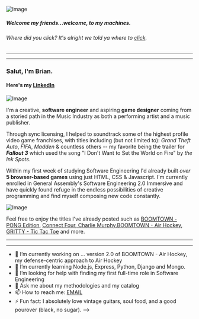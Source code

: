 ![Image](https://i.pinimg.com/originals/92/b1/a5/92b1a50122d10fafad7e9942f4af4c63.gif)
##### Welcome my friends...welcome, to my machines.
###### Where did you _click_? It's alright we told ya where to [click](https://www.linkedin.com/in/bcherchiglia).
***
***
### Salut, I'm **Brian**.
#### Here's my [LinkedIn](https://www.linkedin.com/in/bcherchiglia)

![Image](https://avatars.githubusercontent.com/u/130800271?v=4)

I'm a creative, **software engineer** and aspiring **game designer** coming from a storied path in the Music Industry as both a performing artist and a music publisher. 

Through sync licensing, I helped to soundtrack some of the highest profile video game franchises, with titles including (but not limited to): _Grand Theft Auto_, _FIFA_, _Madden_ & countless others -- my favorite being the trailer for **_Fallout 3_** which used the song "I Don't Want to Set the World on Fire" by _the Ink Spots_.

Within my first week of studying Software Engineering I'd already built _over_ **5 browser-based games** using just HTML, CSS & Javascript. I'm currently enrolled in General Assembly's Software Engineering 2.0 Immersive and have quickly found refuge in the endless possibilities of creative programming and find myself composing new code constantly.

![Image](https://media2.giphy.com/media/jnUIIl07N6KFpHl3DH/giphy.gif?cid=ecf05e47fxvd614005bf7cknw7m9o6cobjw1771uxaxdqmoi&ep=v1_gifs_search&rid=giphy.gif&ct=g)

Feel free to enjoy the titles I've already posted such as [BOOMTOWN - PONG Edition](https://boomtownpong.surge.sh/), [Connect Four, Charlie Murphy](https://connect4charliemurphy.surge.sh/),[BOOMTOWN - Air Hockey](https://boomtown.surge.sh), [GRITTY - Tic Tac Toe](https://gritty.surge.sh/) and more.

***
***
- 🔭 I’m currently working on ... version 2.0 of BOOMTOWN - Air Hockey, my defense-centric approach to Air Hockey
- 🌱 I’m currently learning Node.js, Express, Python, Django and Mongo.
- 🤔 I’m looking for help with finding my first full-time role in Software Engineering
- 💬 Ask me about my methodologies and my catalog
- 📫 How to reach me: [EMAIL](mailto:b.cherchiglia@gmail.com)
- ⚡ Fun fact: I absolutely love vintage guitars, soul food, and a good pourover (black, no sugar).
-->
